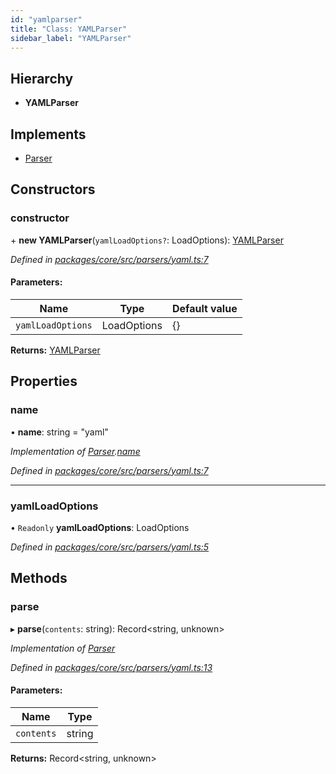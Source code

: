 ```yaml
---
id: "yamlparser"
title: "Class: YAMLParser"
sidebar_label: "YAMLParser"
---
```


## Hierarchy

- **YAMLParser**

## Implements

- [Parser](../interfaces/parser.md)

## Constructors

### constructor

\+ **new YAMLParser**(`yamlLoadOptions?`: LoadOptions): [YAMLParser](yamlparser.md)

_Defined in [packages/core/src/parsers/yaml.ts:7](https://github.com/willsoto/node-konfig/blob/b999a55/packages/core/src/parsers/yaml.ts#L7)_

#### Parameters:

| Name              | Type        | Default value |
| ----------------- | ----------- | ------------- |
| `yamlLoadOptions` | LoadOptions | {}            |

**Returns:** [YAMLParser](yamlparser.md)

## Properties

### name

• **name**: string = "yaml"

_Implementation of [Parser](../interfaces/parser.md).[name](../interfaces/parser.md#name)_

_Defined in [packages/core/src/parsers/yaml.ts:7](https://github.com/willsoto/node-konfig/blob/b999a55/packages/core/src/parsers/yaml.ts#L7)_

---

### yamlLoadOptions

• `Readonly` **yamlLoadOptions**: LoadOptions

_Defined in [packages/core/src/parsers/yaml.ts:5](https://github.com/willsoto/node-konfig/blob/b999a55/packages/core/src/parsers/yaml.ts#L5)_

## Methods

### parse

▸ **parse**(`contents`: string): Record&#60;string, unknown>

_Implementation of [Parser](../interfaces/parser.md)_

_Defined in [packages/core/src/parsers/yaml.ts:13](https://github.com/willsoto/node-konfig/blob/b999a55/packages/core/src/parsers/yaml.ts#L13)_

#### Parameters:

| Name       | Type   |
| ---------- | ------ |
| `contents` | string |

**Returns:** Record&#60;string, unknown>
